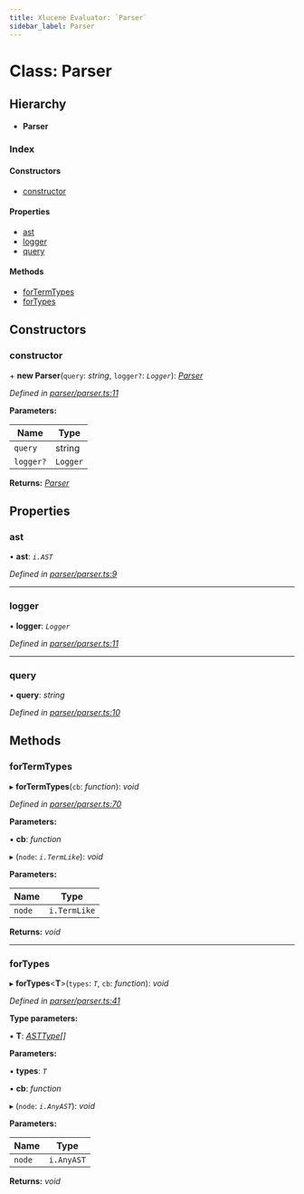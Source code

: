 ```yaml
---
title: Xlucene Evaluator: `Parser`
sidebar_label: Parser
---
```


# Class: Parser

## Hierarchy

* **Parser**

### Index

#### Constructors

* [constructor](parser.md#constructor)

#### Properties

* [ast](parser.md#ast)
* [logger](parser.md#logger)
* [query](parser.md#query)

#### Methods

* [forTermTypes](parser.md#fortermtypes)
* [forTypes](parser.md#fortypes)

## Constructors

###  constructor

\+ **new Parser**(`query`: *string*, `logger?`: *`Logger`*): *[Parser](parser.md)*

*Defined in [parser/parser.ts:11](https://github.com/terascope/teraslice/blob/a3992c27/packages/xlucene-evaluator/src/parser/parser.ts#L11)*

**Parameters:**

Name | Type |
------ | ------ |
`query` | string |
`logger?` | `Logger` |

**Returns:** *[Parser](parser.md)*

## Properties

###  ast

• **ast**: *`i.AST`*

*Defined in [parser/parser.ts:9](https://github.com/terascope/teraslice/blob/a3992c27/packages/xlucene-evaluator/src/parser/parser.ts#L9)*

___

###  logger

• **logger**: *`Logger`*

*Defined in [parser/parser.ts:11](https://github.com/terascope/teraslice/blob/a3992c27/packages/xlucene-evaluator/src/parser/parser.ts#L11)*

___

###  query

• **query**: *string*

*Defined in [parser/parser.ts:10](https://github.com/terascope/teraslice/blob/a3992c27/packages/xlucene-evaluator/src/parser/parser.ts#L10)*

## Methods

###  forTermTypes

▸ **forTermTypes**(`cb`: *function*): *void*

*Defined in [parser/parser.ts:70](https://github.com/terascope/teraslice/blob/a3992c27/packages/xlucene-evaluator/src/parser/parser.ts#L70)*

**Parameters:**

▪ **cb**: *function*

▸ (`node`: *`i.TermLike`*): *void*

**Parameters:**

Name | Type |
------ | ------ |
`node` | `i.TermLike` |

**Returns:** *void*

___

###  forTypes

▸ **forTypes**<**T**>(`types`: *`T`*, `cb`: *function*): *void*

*Defined in [parser/parser.ts:41](https://github.com/terascope/teraslice/blob/a3992c27/packages/xlucene-evaluator/src/parser/parser.ts#L41)*

**Type parameters:**

▪ **T**: *[ASTType](../enums/asttype.md)[]*

**Parameters:**

▪ **types**: *`T`*

▪ **cb**: *function*

▸ (`node`: *`i.AnyAST`*): *void*

**Parameters:**

Name | Type |
------ | ------ |
`node` | `i.AnyAST` |

**Returns:** *void*
